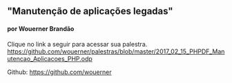 ## "Manutenção de aplicações legadas" 

#### por Wouerner Brandão 

Clique no link a seguir para acessar sua palestra. https://github.com/wouerner/palestras/blob/master/2017_02_15_PHPDF_Manutencao_Aplicacoes_PHP.odp

Github: https://github.com/wouerner

